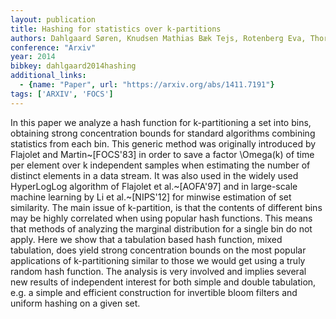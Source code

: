 ```yaml
---
layout: publication
title: Hashing for statistics over k-partitions
authors: Dahlgaard Søren, Knudsen Mathias Bæk Tejs, Rotenberg Eva, Thorup Mikkel
conference: "Arxiv"
year: 2014
bibkey: dahlgaard2014hashing
additional_links:
  - {name: "Paper", url: "https://arxiv.org/abs/1411.7191"}
tags: ['ARXIV', 'FOCS']
---
```

In this paper we analyze a hash function for k-partitioning a set into bins, obtaining strong concentration bounds for standard algorithms combining statistics from each bin. This generic method was originally introduced by Flajolet and Martin~[FOCS'83] in order to save a factor \Omega(k) of time per element over k independent samples when estimating the number of distinct elements in a data stream. It was also used in the widely used HyperLogLog algorithm of Flajolet et al.~[AOFA'97] and in large-scale machine learning by Li et al.~[NIPS'12] for minwise estimation of set similarity. The main issue of k-partition, is that the contents of different bins may be highly correlated when using popular hash functions. This means that methods of analyzing the marginal distribution for a single bin do not apply. Here we show that a tabulation based hash function, mixed tabulation, does yield strong concentration bounds on the most popular applications of k-partitioning similar to those we would get using a truly random hash function. The analysis is very involved and implies several new results of independent interest for both simple and double tabulation, e.g. a simple and efficient construction for invertible bloom filters and uniform hashing on a given set.
